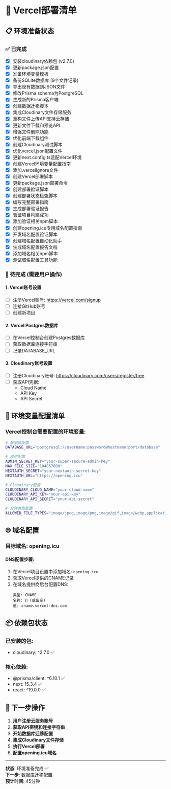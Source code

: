 # 🚀 Vercel部署清单

## 📋 环境准备状态

### ✅ 已完成
- [x] 安装cloudinary依赖包 (v2.7.0)
- [x] 更新package.json配置
- [x] 准备环境变量模板
- [x] 备份SQLite数据库 (9个文件记录)
- [x] 导出现有数据到JSON文件
- [x] 修改Prisma schema为PostgreSQL
- [x] 生成新的Prisma客户端
- [x] 创建数据迁移脚本
- [x] 集成Cloudinary文件存储服务
- [x] 重构文件上传API支持云存储
- [x] 更新文件下载和预览API
- [x] 增强文件删除功能
- [x] 优化前端下载组件
- [x] 创建Cloudinary测试脚本
- [x] 优化vercel.json配置文件
- [x] 更新next.config.ts适配Vercel环境
- [x] 创建Vercel环境变量配置指南
- [x] 添加.vercelignore文件
- [x] 创建Vercel部署脚本
- [x] 更新package.json部署命令
- [x] 创建部署验证脚本
- [x] 创建部署状态检查脚本
- [x] 编写完整部署指南
- [x] 生成部署验证报告
- [x] 验证项目构建成功
- [x] 添加验证相关npm脚本
- [x] 创建opening.icu专用域名配置指南
- [x] 开发域名配置验证脚本
- [x] 创建域名配置自动化助手
- [x] 生成域名配置报告文档
- [x] 添加域名相关npm脚本
- [x] 测试域名配置工具功能

### 🔄 待完成 (需要用户操作)

#### 1. Vercel账号设置
- [ ] 注册Vercel账号: https://vercel.com/signup
- [ ] 连接GitHub账号
- [ ] 创建新项目

#### 2. Vercel Postgres数据库
- [ ] 在Vercel控制台创建Postgres数据库
- [ ] 获取数据库连接字符串
- [ ] 记录DATABASE_URL

#### 3. Cloudinary账号设置
- [ ] 注册Cloudinary账号: https://cloudinary.com/users/register/free
- [ ] 获取API凭据:
  - Cloud Name
  - API Key  
  - API Secret

## 🔑 环境变量配置清单

### Vercel控制台需要配置的环境变量:

```bash
# 数据库配置
DATABASE_URL="postgresql://username:password@hostname:port/database"

# 应用配置
ADMIN_SECRET_KEY="your-super-secure-admin-key"
MAX_FILE_SIZE="104857600"
NEXTAUTH_SECRET="your-nextauth-secret-key"
NEXTAUTH_URL="https://opening.icu"

# Cloudinary配置
CLOUDINARY_CLOUD_NAME="your-cloud-name"
CLOUDINARY_API_KEY="your-api-key"
CLOUDINARY_API_SECRET="your-api-secret"

# 文件类型配置
ALLOWED_FILE_TYPES="image/jpeg,image/png,image/gif,image/webp,application/pdf,text/plain,text/markdown,application/msword,application/vnd.openxmlformats-officedocument.wordprocessingml.document"
```

## 🌐 域名配置

### 目标域名: opening.icu

#### DNS配置步骤:
1. 在Vercel项目设置中添加域名: `opening.icu`
2. 获取Vercel提供的CNAME记录
3. 在域名提供商后台配置DNS:
   ```
   类型: CNAME
   名称: @ (或留空)
   值: cname.vercel-dns.com
   ```

## 📦 依赖包状态

### 已安装的包:
- cloudinary: ^2.7.0 ✅

### 核心依赖:
- @prisma/client: ^6.10.1 ✅
- next: 15.3.4 ✅
- react: ^19.0.0 ✅

## 🔧 下一步操作

1. **用户注册云服务账号**
2. **获取API密钥和连接字符串**
3. **开始数据库迁移配置**
4. **集成Cloudinary文件存储**
5. **执行Vercel部署**
6. **配置opening.icu域名**

---

**状态**: 环境准备完成 ✅  
**下一步**: 数据库迁移配置  
**预计时间**: 45分钟
